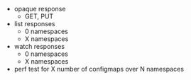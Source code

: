 - opaque response
  - GET, PUT
- list responses
  - 0 namespaces
  - X namespaces
- watch responses
  - 0 namespaces
  - X namespaces
- perf test for X number of configmaps over N namespaces
